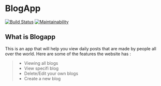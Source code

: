 # BlogApp

[![Build Status](https://travis-ci.org/manzi-guev/BlogApp.svg?branch=master)](https://travis-ci.org/manzi-guev/BlogApp)
[![Maintainability](https://api.codeclimate.com/v1/badges/06568b559b24c43bb926/maintainability)](https://codeclimate.com/github/manzi-guev/BlogApp/maintainability)

## What is Blogapp

This is an app that will help you view daily posts that are made by people all over the world. Here are some of the features the website has :

> - Viewing all blogs
> - View specifi blog
> - Delete/Edit your own blogs
> - Create a new blog
